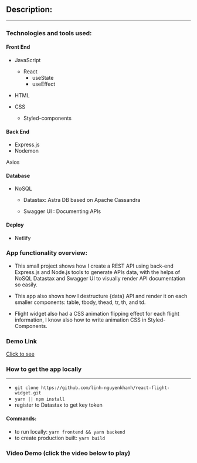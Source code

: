 ## Description:
-----
### Technologies and tools used:

#### Front End
* JavaScript
    * React
        * useState
        * useEffect
        
* HTML
* CSS 
     * Styled-components


#### Back End 

* Express.js
* Nodemon


Axios 
#### Database
* NoSQL 

    * Datastax: Astra DB based on Apache Cassandra

     * Swagger UI : Documenting APIs

#### Deploy
* Netlify

### App functionality overview:
- This small project shows how I create a REST API using back-end Express.js and Node.js tools to generate APIs data, with the helps of NoSQL Datastax and Swagger UI to visually render API documentation so easily.

- This app also shows how I destructure {data} API and render it on each smaller components: table, tbody, thead, tr, th, and td.
                  
- Flight widget also had a CSS animation flipping effect for each flight information, I know also how to write animation CSS in Styled-Components.
### Demo Link 
[Click to see](https://reactflight-widget.netlify.app)


### How to get the app locally
------
* ```git clone https://github.com/linh-nguyenkhanh/react-flight-widget.git```
* ```yarn || npm install```
* register to Datastax to get key token
#### Commands:
* to run locally: ```yarn frontend && yarn backend ```
* to create production built: ```yarn build```
### Video Demo (click the video below to play)




